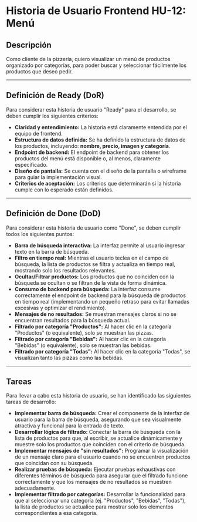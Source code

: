# Historia de Usuario Frontend HU-12: Menú

## Descripción

Como cliente de la pizzería, quiero visualizar un menú de productos organizado por categorías, para poder buscar y seleccionar fácilmente los productos que deseo pedir.

---

## Definición de Ready (DoR)

Para considerar esta historia de usuario "Ready" para el desarrollo, se deben cumplir los siguientes criterios:

* **Claridad y entendimiento:** La historia está claramente entendida por el equipo de frontend.
* **Estructura de datos definida:** Se ha definido la estructura de datos de los productos, incluyendo: **nombre, precio, imagen y categoría**.
* **Endpoint de backend:** El endpoint de backend para obtener los productos del menú está disponible o, al menos, claramente especificado.
* **Diseño de pantalla:** Se cuenta con el diseño de la pantalla o wireframe para guiar la implementación visual.
* **Criterios de aceptación:** Los criterios que determinarán si la historia cumple con lo esperado están definidos.

---

## Definición de Done (DoD)

Para considerar esta historia de usuario como "Done", se deben cumplir todos los siguientes puntos:

* **Barra de búsqueda interactiva:** La interfaz permite al usuario ingresar texto en la barra de búsqueda.
* **Filtro en tiempo real:** Mientras el usuario teclea en el campo de búsqueda, la lista de productos se filtra y actualiza en tiempo real, mostrando solo los resultados relevantes.
* **Ocultar/Filtrar productos:** Los productos que no coinciden con la búsqueda se ocultan o se filtran de la vista de forma dinámica.
* **Consumo de backend para búsqueda:** La interfaz consume correctamente el endpoint de backend para la búsqueda de productos en tiempo real (implementando un pequeño retraso para evitar llamadas excesivas y optimizar el rendimiento).
* **Mensajes de no resultados:** Se muestran mensajes claros si no se encuentran resultados para la búsqueda actual.
* **Filtrado por categoría "Productos":** Al hacer clic en la categoría "Productos" (o equivalente), solo se muestran las pizzas.
* **Filtrado por categoría "Bebidas":** Al hacer clic en la categoría "Bebidas" (o equivalente), solo se muestran las bebidas.
* **Filtrado por categoría "Todas":** Al hacer clic en la categoría "Todas", se visualizan tanto las pizzas como las bebidas.

---

## Tareas

Para llevar a cabo esta historia de usuario, se han identificado las siguientes tareas de desarrollo:

* **Implementar barra de búsqueda:** Crear el componente de la interfaz de usuario para la barra de búsqueda, asegurando que sea visualmente atractiva y funcional para la entrada de texto.
* **Desarrollar lógica de filtrado:** Conectar la barra de búsqueda con la lista de productos para que, al escribir, se actualice dinámicamente y muestre solo los productos que coinciden con el criterio de búsqueda.
* **Implementar mensajes de "sin resultados":** Programar la visualización de un mensaje claro para el usuario cuando no se encuentren productos que coincidan con su búsqueda.
* **Realizar pruebas de búsqueda:** Ejecutar pruebas exhaustivas con diferentes términos de búsqueda para asegurar que el filtrado funcione correctamente y que los mensajes de no resultados se muestren adecuadamente.
* **Implementar filtrado por categorías:** Desarrollar la funcionalidad para que al seleccionar una categoría (ej. "Productos", "Bebidas", "Todas"), la lista de productos se actualice para mostrar solo los elementos correspondientes a esa categoría.